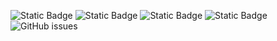 ![Static Badge](https://img.shields.io/badge/blacklists-60-000000) ![Static Badge](https://img.shields.io/badge/blacklisted-3051601-cc0000) ![Static Badge](https://img.shields.io/badge/whitelisted-2243-00CC00) ![Static Badge](https://img.shields.io/badge/streaming_blacklist-28107-000000) ![GitHub issues](https://img.shields.io/github/issues/fabriziosalmi/blacklists)
